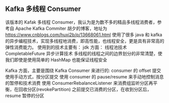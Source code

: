 ## Kafka 多线程 Consumer

该版本的 Kafak 多线程 Consumer，我认为是为数不多的精品多线程消费者，参考自 Apache Kafka Commiter 胡夕的博客，地址为
https://www.cnblogs.com/huxi2b/p/13668061.html
使用了很多 java 和 kafka 的异步编程技术，实现多线程地消费，即高性能，也线程安全，更是具有非常高的弹性消费能力。
使用到的技术主要有：
jdk 方面：
    线程池技术
    CompletableFuture 异步计算技术
    多线程的线程之间的边界划分的非常清楚，使我们即使是使用简单的 HashMap 也能保证线程安全
    
Kafka 方面，主要是围绕 Kafka Consumer 来进行的:
    consumer 的 offset 提交使用手动方式，按分区提交
    使用 consumer 的 pause/resume 来手动地控制消息的暂停和技术消费
    使用 ConsumerRebalanceListener 来消费组监听分区再平衡，在回收分区(revokePartition) 之前提交已消费的分区，在收到分区后，resume 暂停的分区